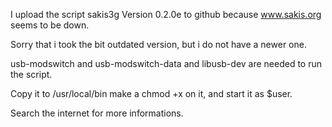 I upload the script sakis3g Version 0.2.0e to github because www.sakis.org seems to be down.

Sorry that i took the bit outdated version, but i do not have a newer one.

usb-modswitch and usb-modswitch-data and libusb-dev are needed to run the script.

Copy it to /usr/local/bin make a chmod +x on it, and start it as $user.

Search the internet for more informations.
